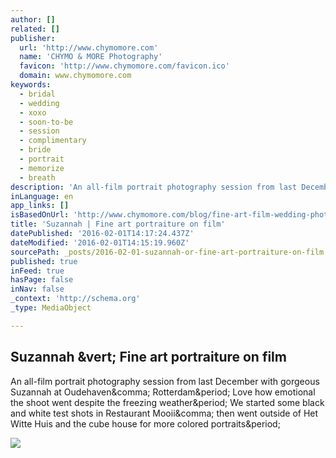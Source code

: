 ```yaml
---
author: []
related: []
publisher:
  url: 'http://www.chymomore.com'
  name: 'CHYMO & MORE Photography'
  favicon: 'http://www.chymomore.com/favicon.ico'
  domain: www.chymomore.com
keywords:
  - bridal
  - wedding
  - xoxo
  - soon-to-be
  - session
  - complimentary
  - bride
  - portrait
  - memorize
  - breath
description: 'An all-film portrait photography session from last December with gorgeous Suzannah at Oudehaven, Rotterdam. Love how emotional the shoot went despite the freezing weather. We started some black and white test shots in Restaurant Mooii, then went outside of Het Witte Huis and the cube house for more colored portraits.'
inLanguage: en
app_links: []
isBasedOnUrl: 'http://www.chymomore.com/blog/fine-art-film-wedding-photography-netherlands'
title: 'Suzannah | Fine art portraiture on film'
datePublished: '2016-02-01T14:17:24.437Z'
dateModified: '2016-02-01T14:15:19.960Z'
sourcePath: _posts/2016-02-01-suzannah-or-fine-art-portraiture-on-film.md
published: true
inFeed: true
hasPage: false
inNav: false
_context: 'http://schema.org'
_type: MediaObject

---
```

<article style=""><h1>Suzannah &amp;vert; Fine art portraiture on film</h1><p>An all-film portrait photography session from last December with gorgeous Suzannah at Oudehaven&amp;comma; Rotterdam&amp;period; Love how emotional the shoot went despite the freezing weather&amp;period; We started some black and white test shots in Restaurant Mooii&amp;comma; then went outside of Het Witte Huis and the cube house for more colored portraits&amp;period;</p><img src="http://static1.squarespace.com/static/53eb4da9e4b0ef9279a1ba95/5682b3ed2c3485060c8bffb8/56ae39ed1a5203c2531b8302/1454333110726/?format=1000w" /></article>